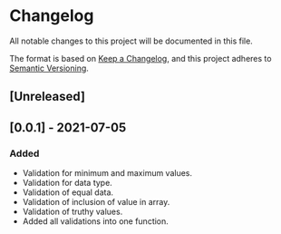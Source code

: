 # Changelog
All notable changes to this project will be documented in this file.

The format is based on [Keep a Changelog](https://keepachangelog.com/en/1.0.0/),
and this project adheres to [Semantic Versioning](https://semver.org/spec/v2.0.0.html).

## [Unreleased]

## [0.0.1] - 2021-07-05
### Added
- Validation for minimum and maximum values.
- Validation for data type.
- Validation of equal data.
- Validation of inclusion of value in array.
- Validation of truthy values.
- Added all validations into one function.
